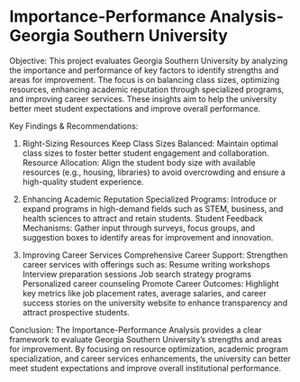 # Importance-Performance Analysis- Georgia Southern University #

Objective: This project evaluates Georgia Southern University by analyzing the importance and performance of key factors to identify strengths and areas for improvement. The focus is on balancing class sizes, optimizing resources, enhancing academic reputation through specialized programs, and improving career services. These insights aim to help the university better meet student expectations and improve overall performance.

Key Findings & Recommendations: 
1. Right-Sizing Resources
Keep Class Sizes Balanced: Maintain optimal class sizes to foster better student engagement and collaboration.
Resource Allocation: Align the student body size with available resources (e.g., housing, libraries) to avoid overcrowding and ensure a high-quality student experience.

2. Enhancing Academic Reputation
Specialized Programs: Introduce or expand programs in high-demand fields such as STEM, business, and health sciences to attract and retain students.
Student Feedback Mechanisms: Gather input through surveys, focus groups, and suggestion boxes to identify areas for improvement and innovation.

4. Improving Career Services
Comprehensive Career Support: Strengthen career services with offerings such as:
Resume writing workshops
Interview preparation sessions
Job search strategy programs
Personalized career counseling
Promote Career Outcomes: Highlight key metrics like job placement rates, average salaries, and career success stories on the university website to enhance transparency and attract prospective students.

Conclusion: The Importance-Performance Analysis provides a clear framework to evaluate Georgia Southern University’s strengths and areas for improvement. By focusing on resource optimization, academic program specialization, and career services enhancements, the university can better meet student expectations and improve overall institutional performance.
